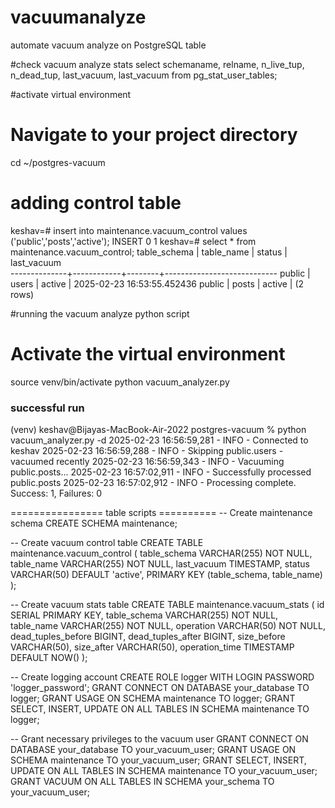 # vacuumanalyze
automate vacuum analyze on PostgreSQL table

#check vacuum analyze stats
select schemaname, relname, n_live_tup, n_dead_tup, last_vacuum, last_vacuum from pg_stat_user_tables;

#activate virtual environment
# Navigate to your project directory
cd ~/postgres-vacuum


# adding control table

keshav=# insert into maintenance.vacuum_control values ('public','posts','active');
INSERT 0 1
keshav=# select * from maintenance.vacuum_control;
 table_schema | table_name | status |        last_vacuum         
--------------+------------+--------+----------------------------
 public       | users      | active | 2025-02-23 16:53:55.452436
 public       | posts      | active | 
(2 rows)


#running the vacuum analyze python script
# Activate the virtual environment
source venv/bin/activate
python vacuum_analyzer.py

### successful run
(venv) keshav@Bijayas-MacBook-Air-2022 postgres-vacuum % python vacuum_analyzer.py -d
2025-02-23 16:56:59,281 - INFO - Connected to keshav
2025-02-23 16:56:59,288 - INFO - Skipping public.users - vacuumed recently
2025-02-23 16:56:59,343 - INFO - Vacuuming public.posts...
2025-02-23 16:57:02,911 - INFO - Successfully processed public.posts
2025-02-23 16:57:02,912 - INFO - Processing complete. Success: 1, Failures: 0

================ table scripts ==========
-- Create maintenance schema
CREATE SCHEMA maintenance;

-- Create vacuum control table
CREATE TABLE maintenance.vacuum_control (
    table_schema VARCHAR(255) NOT NULL,
    table_name VARCHAR(255) NOT NULL,
    last_vacuum TIMESTAMP,
    status VARCHAR(50) DEFAULT 'active',
    PRIMARY KEY (table_schema, table_name)
);

-- Create vacuum stats table
CREATE TABLE maintenance.vacuum_stats (
    id SERIAL PRIMARY KEY,
    table_schema VARCHAR(255) NOT NULL,
    table_name VARCHAR(255) NOT NULL,
    operation VARCHAR(50) NOT NULL,
    dead_tuples_before BIGINT,
    dead_tuples_after BIGINT,
    size_before VARCHAR(50),
    size_after VARCHAR(50),
    operation_time TIMESTAMP DEFAULT NOW()
);

-- Create logging account
CREATE ROLE logger WITH LOGIN PASSWORD 'logger_password';
GRANT CONNECT ON DATABASE your_database TO logger;
GRANT USAGE ON SCHEMA maintenance TO logger;
GRANT SELECT, INSERT, UPDATE ON ALL TABLES IN SCHEMA maintenance TO logger;

-- Grant necessary privileges to the vacuum user
GRANT CONNECT ON DATABASE your_database TO your_vacuum_user;
GRANT USAGE ON SCHEMA maintenance TO your_vacuum_user;
GRANT SELECT, INSERT, UPDATE ON ALL TABLES IN SCHEMA maintenance TO your_vacuum_user;
GRANT VACUUM ON ALL TABLES IN SCHEMA your_schema TO your_vacuum_user;
